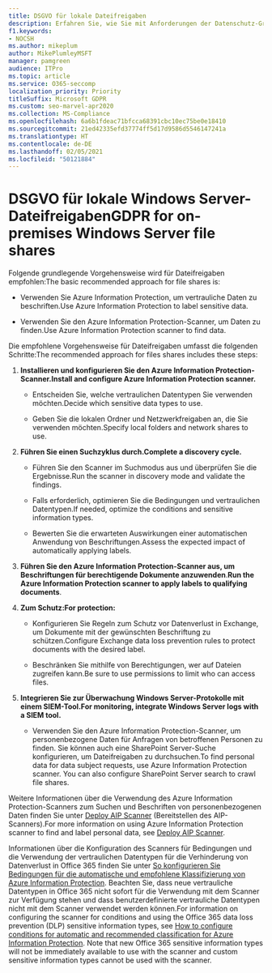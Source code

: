 ```yaml
---
title: DSGVO für lokale Dateifreigaben
description: Erfahren Sie, wie Sie mit Anforderungen der Datenschutz-Grundverordnung (DSGVO) in lokalen Windows Server-Dateifreigaben umgehen.
f1.keywords:
- NOCSH
ms.author: mikeplum
author: MikePlumleyMSFT
manager: pamgreen
audience: ITPro
ms.topic: article
ms.service: O365-seccomp
localization_priority: Priority
titleSuffix: Microsoft GDPR
ms.custom: seo-marvel-apr2020
ms.collection: MS-Compliance
ms.openlocfilehash: 6a6b1fdeac71bfcca68391cbc10ec75be0e18410
ms.sourcegitcommit: 21ed42335efd37774ff5d17d9586d5546147241a
ms.translationtype: HT
ms.contentlocale: de-DE
ms.lasthandoff: 02/05/2021
ms.locfileid: "50121884"
---
```

# <a name="gdpr-for-on-premises-windows-server-file-shares"></a><span data-ttu-id="02f24-103">DSGVO für lokale Windows Server-Dateifreigaben</span><span class="sxs-lookup"><span data-stu-id="02f24-103">GDPR for on-premises Windows Server file shares</span></span>

<span data-ttu-id="02f24-104">Folgende grundlegende Vorgehensweise wird für Dateifreigaben empfohlen:</span><span class="sxs-lookup"><span data-stu-id="02f24-104">The basic recommended approach for file shares is:</span></span>

-   <span data-ttu-id="02f24-105">Verwenden Sie Azure Information Protection, um vertrauliche Daten zu beschriften.</span><span class="sxs-lookup"><span data-stu-id="02f24-105">Use Azure Information Protection to label sensitive data.</span></span>

-   <span data-ttu-id="02f24-106">Verwenden Sie den Azure Information Protection-Scanner, um Daten zu finden.</span><span class="sxs-lookup"><span data-stu-id="02f24-106">Use Azure Information Protection scanner to find data.</span></span>

<span data-ttu-id="02f24-107">Die empfohlene Vorgehensweise für  Dateifreigaben umfasst die folgenden Schritte:</span><span class="sxs-lookup"><span data-stu-id="02f24-107">The recommended approach for files shares includes these steps:</span></span>

1.  <span data-ttu-id="02f24-108">**Installieren und konfigurieren Sie den Azure Information Protection-Scanner.**</span><span class="sxs-lookup"><span data-stu-id="02f24-108">**Install and configure Azure Information Protection scanner.**</span></span>

    -   <span data-ttu-id="02f24-109">Entscheiden Sie, welche vertraulichen Datentypen Sie verwenden möchten.</span><span class="sxs-lookup"><span data-stu-id="02f24-109">Decide which sensitive data types to use.</span></span>

    -   <span data-ttu-id="02f24-110">Geben Sie die lokalen Ordner und Netzwerkfreigaben an, die Sie verwenden möchten.</span><span class="sxs-lookup"><span data-stu-id="02f24-110">Specify local folders and network shares to use.</span></span>

2.  <span data-ttu-id="02f24-111">**Führen Sie einen Suchzyklus durch.**</span><span class="sxs-lookup"><span data-stu-id="02f24-111">**Complete a discovery cycle.**</span></span>

    -   <span data-ttu-id="02f24-112">Führen Sie den Scanner im Suchmodus aus und überprüfen Sie die Ergebnisse.</span><span class="sxs-lookup"><span data-stu-id="02f24-112">Run the scanner in discovery mode and validate the findings.</span></span>

    -   <span data-ttu-id="02f24-113">Falls erforderlich, optimieren Sie die Bedingungen und vertraulichen Datentypen.</span><span class="sxs-lookup"><span data-stu-id="02f24-113">If needed, optimize the conditions and sensitive information types.</span></span>

    -   <span data-ttu-id="02f24-114">Bewerten Sie die erwarteten Auswirkungen einer automatischen Anwendung von Beschriftungen.</span><span class="sxs-lookup"><span data-stu-id="02f24-114">Assess the expected impact of automatically applying labels.</span></span>

3.  <span data-ttu-id="02f24-115">**Führen Sie den Azure Information Protection-Scanner aus, um Beschriftungen für berechtigende Dokumente anzuwenden**.</span><span class="sxs-lookup"><span data-stu-id="02f24-115">**Run the Azure Information Protection scanner to apply labels to qualifying documents**.</span></span>

4.  <span data-ttu-id="02f24-116">**Zum Schutz:**</span><span class="sxs-lookup"><span data-stu-id="02f24-116">**For protection:**</span></span>

    -   <span data-ttu-id="02f24-117">Konfigurieren Sie Regeln zum Schutz vor Datenverlust in Exchange, um Dokumente mit der gewünschten Beschriftung zu schützen.</span><span class="sxs-lookup"><span data-stu-id="02f24-117">Configure Exchange data loss prevention rules to protect documents with the desired label.</span></span>

    -   <span data-ttu-id="02f24-118">Beschränken Sie mithilfe von Berechtigungen, wer auf Dateien zugreifen kann.</span><span class="sxs-lookup"><span data-stu-id="02f24-118">Be sure to use permissions to limit who can access files.</span></span>

5.  <span data-ttu-id="02f24-119">**Integrieren Sie zur Überwachung Windows Server-Protokolle mit einem SIEM-Tool.**</span><span class="sxs-lookup"><span data-stu-id="02f24-119">**For monitoring, integrate Windows Server logs with a SIEM tool.**</span></span>

    -   <span data-ttu-id="02f24-p101">Verwenden Sie den Azure Information Protection-Scanner, um personenbezogene Daten für Anfragen von betroffenen Personen zu finden. Sie können auch eine SharePoint Server-Suche konfigurieren, um Dateifreigaben zu durchsuchen.</span><span class="sxs-lookup"><span data-stu-id="02f24-p101">To find personal data for data subject requests, use Azure Information Protection scanner. You can also configure SharePoint Server search to crawl file shares.</span></span>

<span data-ttu-id="02f24-122">Weitere Informationen über die Verwendung des Azure Information Protection-Scanners zum Suchen und Beschriften von personenbezogenen Daten finden Sie unter [Deploy AIP Scanner](/azure/information-protection/deploy-aip-scanner) (Bereitstellen des AIP-Scanners).</span><span class="sxs-lookup"><span data-stu-id="02f24-122">For more information on using Azure Information Protection scanner to find and label personal data, see [Deploy AIP Scanner](/azure/information-protection/deploy-aip-scanner).</span></span>

<span data-ttu-id="02f24-p102">Informationen über die Konfiguration des Scanners für Bedingungen und die Verwendung der vertraulichen Datentypen für die Verhinderung von Datenverlust in Office 365 finden Sie unter [So konfigurieren Sie Bedingungen für die automatische und empfohlene Klassifizierung von Azure Information Protection](/information-protection/deploy-use/configure-policy-classification). Beachten Sie, dass neue vertrauliche Datentypen in Office 365 nicht sofort für die Verwendung mit dem Scanner zur Verfügung stehen und dass benutzerdefinierte vertrauliche Datentypen nicht mit dem Scanner verwendet werden können.</span><span class="sxs-lookup"><span data-stu-id="02f24-p102">For information on configuring the scanner for conditions and using the Office 365 data loss prevention (DLP) sensitive information types, see [How to configure conditions for automatic and recommended classification for Azure Information Protection](/information-protection/deploy-use/configure-policy-classification). Note that new Office 365 sensitive information types will not be immediately available to use with the scanner and custom sensitive information types cannot be used with the scanner.</span></span>
